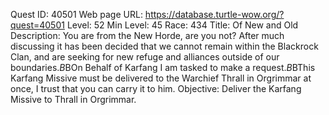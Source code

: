 Quest ID: 40501
Web page URL: https://database.turtle-wow.org/?quest=40501
Level: 52
Min Level: 45
Race: 434
Title: Of New and Old
Description: You are from the New Horde, are you not? After much discussing it has been decided that we cannot remain within the Blackrock Clan, and are seeking for new refuge and alliances outside of our boundaries.$B$BOn Behalf of Karfang I am tasked to make a request.$B$BThis Karfang Missive must be delivered to the Warchief Thrall in Orgrimmar at once, I trust that you can carry it to him.
Objective: Deliver the Karfang Missive to Thrall in Orgrimmar.
